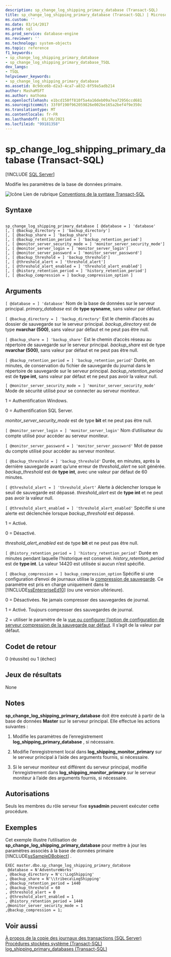 ```yaml
---
description: sp_change_log_shipping_primary_database (Transact-SQL)
title: sp_change_log_shipping_primary_database (Transact-SQL) | Microsoft Docs
ms.custom: ''
ms.date: 03/14/2017
ms.prod: sql
ms.prod_service: database-engine
ms.reviewer: ''
ms.technology: system-objects
ms.topic: reference
f1_keywords:
- sp_change_log_shipping_primary_database
- sp_change_log_shipping_primary_database_TSQL
dev_langs:
- TSQL
helpviewer_keywords:
- sp_change_log_shipping_primary_database
ms.assetid: 8c9dce6b-d2a3-4ca7-a832-8f59a5adb214
author: MashaMSFT
ms.author: mathoma
ms.openlocfilehash: e1bcd150ff810f5a4a16deb09a7ea72956ccd681
ms.sourcegitcommit: 33f0f190f962059826e002be165a2bef4f9e350c
ms.translationtype: MT
ms.contentlocale: fr-FR
ms.lasthandoff: 01/30/2021
ms.locfileid: "99181358"
---
```

# <a name="sp_change_log_shipping_primary_database-transact-sql"></a>sp_change_log_shipping_primary_database (Transact-SQL)
[!INCLUDE [SQL Server](../../includes/applies-to-version/sqlserver.md)]

  Modifie les paramètres de la base de données primaire.  
  
 ![Icône Lien de rubrique](../../database-engine/configure-windows/media/topic-link.gif "Icône du lien de rubrique") [Conventions de la syntaxe Transact-SQL](../../t-sql/language-elements/transact-sql-syntax-conventions-transact-sql.md)  
  
## <a name="syntax"></a>Syntaxe  
  
```  
  
sp_change_log_shipping_primary_database [ @database = ] 'database'  
[, [ @backup_directory = ] 'backup_directory']   
[, [ @backup_share = ] 'backup_share']   
[, [ @backup_retention_period = ] 'backup_retention_period']  
[, [ @monitor_server_security_mode = ] 'monitor_server_security_mode']  
[, [ @monitor_server_login = ] 'monitor_server_login']  
[, [ @monitor_server_password = ] 'monitor_server_password']  
[, [ @backup_threshold = ] 'backup_threshold']   
[, [ @threshold_alert = ] 'threshold_alert']   
[, [ @threshold_alert_enabled = ] 'threshold_alert_enabled']   
[, [ @history_retention_period = ] 'history_retention_period']  
[, [ @backup_compression = ] backup_compression_option ]   
```  
  
## <a name="arguments"></a>Arguments  
`[ @database = ] 'database'` Nom de la base de données sur le serveur principal. *primary_database* est de **type sysname**, sans valeur par défaut.  
  
`[ @backup_directory = ] 'backup_directory'` Est le chemin d’accès au dossier de sauvegarde sur le serveur principal. *backup_directory* est de type **nvarchar (500)**, sans valeur par défaut et ne peut pas être null.  
  
`[ @backup_share = ] 'backup_share'` Est le chemin d’accès réseau au répertoire de sauvegarde sur le serveur principal. *backup_share* est de type **nvarchar (500)**, sans valeur par défaut et ne peut pas être null.  
  
`[ @backup_retention_period = ] 'backup_retention_period'` Durée, en minutes, de conservation du fichier de sauvegarde du journal dans le répertoire de sauvegarde sur le serveur principal. *backup_retention_period* est de **type int**, sans valeur par défaut et ne peut pas avoir la valeur null.  
  
`[ @monitor_server_security_mode = ] 'monitor_server_security_mode'` Mode de sécurité utilisé pour se connecter au serveur moniteur.  
  
 1 = Authentification Windows.  
  
 0 = Authentification SQL Server.  
  
 *monitor_server_security_mode* est de type **bit** et ne peut pas être null.  
  
`[ @monitor_server_login = ] 'monitor_server_login'` Nom d’utilisateur du compte utilisé pour accéder au serveur moniteur.  
  
`[ @monitor_server_password = ] 'monitor_server_password'` Mot de passe du compte utilisé pour accéder au serveur moniteur.  
  
`[ @backup_threshold = ] 'backup_threshold'` Durée, en minutes, après la dernière sauvegarde avant qu’une erreur de *threshold_alert* ne soit générée. *backup_threshold* est de **type int**, avec une valeur par défaut de 60 minutes.  
  
`[ @threshold_alert = ] 'threshold_alert'` Alerte à déclencher lorsque le seuil de sauvegarde est dépassé. *threshold_alert* est de **type int** et ne peut pas avoir la valeur null.  
  
`[ @threshold_alert_enabled = ] 'threshold_alert_enabled'` Spécifie si une alerte est déclenchée lorsque *backup_threshold* est dépassé.  
  
 1 = Activé.  
  
 0 = Désactivé.  
  
 *threshold_alert_enabled* est de type **bit** et ne peut pas être null.  
  
`[ @history_retention_period = ] 'history_retention_period'` Durée en minutes pendant laquelle l’historique est conservé. *history_retention_period* est de **type int**. La valeur 14420 est utilisée si aucun n’est spécifié.  
  
`[ @backup_compression = ] backup_compression_option` Spécifie si une configuration d’envoi de journaux utilise la [compression de sauvegarde](../../relational-databases/backup-restore/backup-compression-sql-server.md). Ce paramètre est pris en charge uniquement dans le [!INCLUDE[ssEnterpriseEd10](../../includes/ssenterpriseed10-md.md)] (ou une version ultérieure).  
  
 0 = Désactivées. Ne jamais compresser des sauvegardes de journal.  
  
 1 = Activé. Toujours compresser des sauvegardes de journal.  
  
 2 = utiliser le paramètre de la [vue ou configurer l’option de configuration de serveur compression de la sauvegarde par défaut](../../database-engine/configure-windows/view-or-configure-the-backup-compression-default-server-configuration-option.md). Il s’agit de la valeur par défaut.  
  
## <a name="return-code-values"></a>Codet de retour  
 0 (réussite) ou 1 (échec)  
  
## <a name="result-sets"></a>Jeux de résultats  
 None  
  
## <a name="remarks"></a>Notes  
 **sp_change_log_shipping_primary_database** doit être exécuté à partir de la base de données **Master** sur le serveur principal. Elle effectue les actions suivantes :  
  
1.  Modifie les paramètres de l’enregistrement **log_shipping_primary_database** , si nécessaire.  
  
2.  Modifie l’enregistrement local dans **log_shipping_monitor_primary** sur le serveur principal à l’aide des arguments fournis, si nécessaire.  
  
3.  Si le serveur moniteur est différent du serveur principal, modifie l’enregistrement dans **log_shipping_monitor_primary** sur le serveur moniteur à l’aide des arguments fournis, si nécessaire.  
  
## <a name="permissions"></a>Autorisations  
 Seuls les membres du rôle serveur fixe **sysadmin** peuvent exécuter cette procédure.  
  
## <a name="examples"></a>Exemples  
 Cet exemple illustre l’utilisation de **sp_change_log_shipping_primary_database** pour mettre à jour les paramètres associés à la base de données primaire [!INCLUDE[ssSampleDBobject](../../includes/sssampledbobject-md.md)] .  
  
```  
EXEC master.dbo.sp_change_log_shipping_primary_database   
 @database = N'AdventureWorks'   
, @backup_directory = N'c:\LogShipping'   
, @backup_share = N'\\tribeca\LogShipping'   
, @backup_retention_period = 1440   
, @backup_threshold = 60   
, @threshold_alert = 0   
, @threshold_alert_enabled = 1   
, @history_retention_period = 1440   
,@monitor_server_security_mode = 1  
,@backup_compression = 1;  
```  
  
## <a name="see-also"></a>Voir aussi  
 [À propos de la copie des journaux des transactions &#40;SQL Server&#41;](../../database-engine/log-shipping/about-log-shipping-sql-server.md)   
 [Procédures stockées système &#40;Transact-SQL&#41;](../../relational-databases/system-stored-procedures/system-stored-procedures-transact-sql.md)   
 [log_shipping_primary_databases &#40;Transact-SQL&#41;](../../relational-databases/system-tables/log-shipping-primary-databases-transact-sql.md)  
  
  
